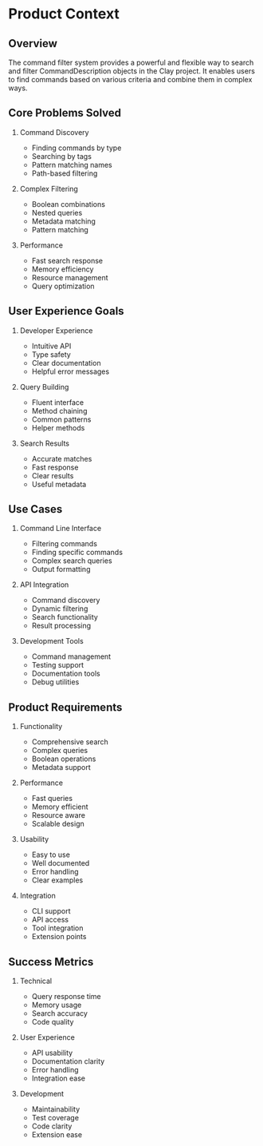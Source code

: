 # Product Context

## Overview

The command filter system provides a powerful and flexible way to search and filter CommandDescription objects in the Clay project. It enables users to find commands based on various criteria and combine them in complex ways.

## Core Problems Solved

1. Command Discovery
   - Finding commands by type
   - Searching by tags
   - Pattern matching names
   - Path-based filtering

2. Complex Filtering
   - Boolean combinations
   - Nested queries
   - Metadata matching
   - Pattern matching

3. Performance
   - Fast search response
   - Memory efficiency
   - Resource management
   - Query optimization

## User Experience Goals

1. Developer Experience
   - Intuitive API
   - Type safety
   - Clear documentation
   - Helpful error messages

2. Query Building
   - Fluent interface
   - Method chaining
   - Common patterns
   - Helper methods

3. Search Results
   - Accurate matches
   - Fast response
   - Clear results
   - Useful metadata

## Use Cases

1. Command Line Interface
   - Filtering commands
   - Finding specific commands
   - Complex search queries
   - Output formatting

2. API Integration
   - Command discovery
   - Dynamic filtering
   - Search functionality
   - Result processing

3. Development Tools
   - Command management
   - Testing support
   - Documentation tools
   - Debug utilities

## Product Requirements

1. Functionality
   - Comprehensive search
   - Complex queries
   - Boolean operations
   - Metadata support

2. Performance
   - Fast queries
   - Memory efficient
   - Resource aware
   - Scalable design

3. Usability
   - Easy to use
   - Well documented
   - Error handling
   - Clear examples

4. Integration
   - CLI support
   - API access
   - Tool integration
   - Extension points

## Success Metrics

1. Technical
   - Query response time
   - Memory usage
   - Search accuracy
   - Code quality

2. User Experience
   - API usability
   - Documentation clarity
   - Error handling
   - Integration ease

3. Development
   - Maintainability
   - Test coverage
   - Code clarity
   - Extension ease 